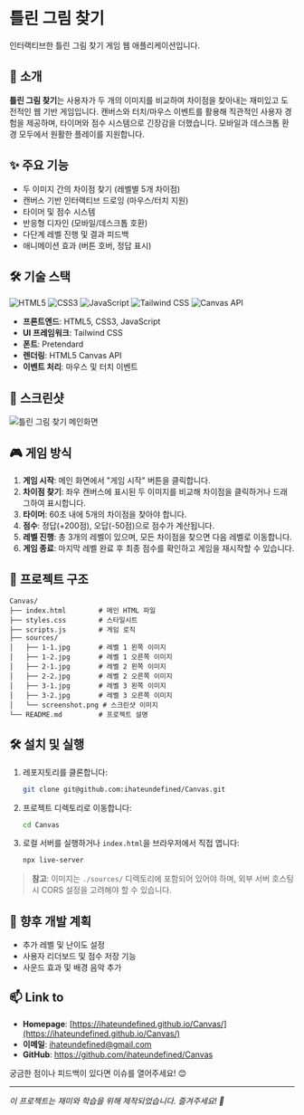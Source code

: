 # 틀린 그림 찾기

인터랙티브한 틀린 그림 찾기 게임 웹 애플리케이션입니다.

## 📌 소개

**틀린 그림 찾기**는 사용자가 두 개의 이미지를 비교하여 차이점을 찾아내는 재미있고 도전적인 웹 기반 게임입니다. 캔버스와 터치/마우스 이벤트를 활용해 직관적인 사용자 경험을 제공하며, 타이머와 점수 시스템으로 긴장감을 더했습니다. 모바일과 데스크톱 환경 모두에서 원활한 플레이를 지원합니다.

## ✨ 주요 기능

- 두 이미지 간의 차이점 찾기 (레벨별 5개 차이점)
- 캔버스 기반 인터랙티브 드로잉 (마우스/터치 지원)
- 타이머 및 점수 시스템
- 반응형 디자인 (모바일/데스크톱 호환)
- 다단계 레벨 진행 및 결과 피드백
- 애니메이션 효과 (버튼 호버, 정답 표시)

## 🛠️ 기술 스택

![HTML5](https://img.shields.io/badge/HTML5-E34F26?style=flat-square&logo=html5&logoColor=white)
![CSS3](https://img.shields.io/badge/CSS3-1572B6?style=flat-square&logo=css3&logoColor=white)
![JavaScript](https://img.shields.io/badge/JavaScript-F7DF1E?style=flat-square&logo=javascript&logoColor=black)
![Tailwind CSS](https://img.shields.io/badge/Tailwind_CSS-38B2AC?style=flat-square&logo=tailwind-css&logoColor=white)
![Canvas API](https://img.shields.io/badge/Canvas_API-000000?style=flat-square&logo=html5&logoColor=white)

- **프론트엔드**: HTML5, CSS3, JavaScript
- **UI 프레임워크**: Tailwind CSS
- **폰트**: Pretendard
- **렌더링**: HTML5 Canvas API
- **이벤트 처리**: 마우스 및 터치 이벤트

## 📸 스크린샷

![틀린 그림 찾기 메인화면](./sources/screenshot.png)

## 🎮 게임 방식

1. **게임 시작**: 메인 화면에서 "게임 시작" 버튼을 클릭합니다.
2. **차이점 찾기**: 좌우 캔버스에 표시된 두 이미지를 비교해 차이점을 클릭하거나 드래그하여 표시합니다.
3. **타이머**: 60초 내에 5개의 차이점을 찾아야 합니다.
4. **점수**: 정답(+200점), 오답(-50점)으로 점수가 계산됩니다.
5. **레벨 진행**: 총 3개의 레벨이 있으며, 모든 차이점을 찾으면 다음 레벨로 이동합니다.
6. **게임 종료**: 마지막 레벨 완료 후 최종 점수를 확인하고 게임을 재시작할 수 있습니다.

## 📝 프로젝트 구조

```
Canvas/
├── index.html        # 메인 HTML 파일
├── styles.css        # 스타일시트
├── scripts.js        # 게임 로직
├── sources/ 
│   ├── 1-1.jpg       # 레벨 1 왼쪽 이미지
│   ├── 1-2.jpg       # 레벨 1 오른쪽 이미지
│   ├── 2-1.jpg       # 레벨 2 왼쪽 이미지
│   ├── 2-2.jpg       # 레벨 2 오른쪽 이미지
│   ├── 3-1.jpg       # 레벨 3 왼쪽 이미지
│   ├── 3-2.jpg       # 레벨 3 오른쪽 이미지
│   └── screenshot.png # 스크린샷 이미지
└── README.md         # 프로젝트 설명
```

## 🛠️ 설치 및 실행

1. 레포지토리를 클론합니다:
   ```bash
   git clone git@github.com:ihateundefined/Canvas.git
   ```
2. 프로젝트 디렉토리로 이동합니다:
   ```bash
   cd Canvas
   ```
3. 로컬 서버를 실행하거나 `index.html`을 브라우저에서 직접 엽니다:
   ```bash
   npx live-server
   ```

> **참고**: 이미지는 `./sources/` 디렉토리에 포함되어 있어야 하며, 외부 서버 호스팅 시 CORS 설정을 고려해야 할 수 있습니다.

## 🔮 향후 개발 계획

- 추가 레벨 및 난이도 설정
- 사용자 리더보드 및 점수 저장 기능
- 사운드 효과 및 배경 음악 추가

## 📫 Link to

- **Homepage**: [https://ihateundefined.github.io/Canvas/](https://ihateundefined.github.io/Canvas/)
- **이메일**: ihateundefined@gmail.com
- **GitHub**: https://github.com/ihateundefined/Canvas

궁금한 점이나 피드백이 있다면 이슈를 열어주세요! 😊

---

*이 프로젝트는 재미와 학습을 위해 제작되었습니다. 즐겨주세요! 🎉*

